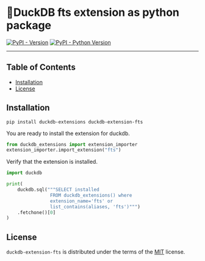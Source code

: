 # 🦆DuckDB fts extension as python package

[![PyPI - Version](https://img.shields.io/pypi/v/duckdb-extension-fts.svg)](https://pypi.org/project/duckdb-extension-fts)
[![PyPI - Python Version](https://img.shields.io/pypi/pyversions/duckdb-extension-fts.svg)](https://pypi.org/project/duckdb-extension-fts)

-----

## Table of Contents

- [Installation](#installation)
- [License](#license)


## Installation
```console
pip install duckdb-extensions duckdb-extension-fts
```
You are ready to install the extension for duckdb.
```python
from duckdb_extensions import extension_importer
extension_importer.import_extension("fts")
```

Verify that the extension is installed.
```python
import duckdb

print(
    duckdb.sql("""SELECT installed
                FROM duckdb_extensions() where 
                extension_name='fts' or 
                list_contains(aliases, 'fts')""")
    .fetchone()[0]
)
```

## License

`duckdb-extension-fts` is distributed under the terms of the [MIT](https://spdx.org/licenses/MIT.html) license.
